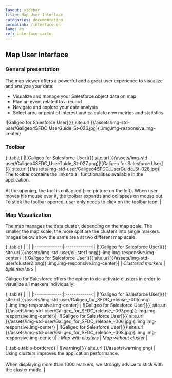 ```yaml
---
layout: sidebar
title: Map User Interface
categories: documentation
permalink: /interface-en
lang: en
ref: interface-carto
---
```


## Map User Interface

### General presentation

The map viewer offers a powerful and a great user experience to visualize and analyze your data:

- Visualize and manage your Salesforce object data on map
- Plan an event related to a record
- Navigate and explore your data analysis
- Select area or point of interest and calculate new metrics and statistics

![Galigeo for Salesforce User]({{ site.url }}/assets/img-std-user/Galigeo4SFDC_UserGuide_St-026.jpg){:.img.img-responsive.img-center}

### Toolbar

{:.table}
|![Galigeo for Salesforce User]({{ site.url }}/assets/img-std-user/Galigeo4SFDC_UserGuide_St-027.png)|![Galigeo for Salesforce User]({{ site.url }}/assets/img-std-user/Galigeo4SFDC_UserGuide_St-028.jpg)| The toolbar contains the links to all functionalities available in the application. <br><br>At the opening, the tool is collapsed (see picture on the left). When user moves his mouse over it, the toolbar expands and collapses on mouse out. <br>To stick the toolbar opened, user only needs to click on the toolbar icon. | 

### Map Visualization

The map manages the data cluster, depending on the map scale. The smaller the map scale, the more split are the clusters into single markers. Images below show the same area at two different map scale.

{:.table}
|   |    |
|:-------------:|:-------------:|
|![Galigeo for Salesforce User]({{ site.url }}/assets/img-std-user/cluster1.png){:.img.img-responsive.img-center} | ![Galigeo for Salesforce User]({{ site.url }}/assets/img-std-user/cluster2.png){:.img.img-responsive.img-center}|
| *Clustered markers* | *Split markers* |

Galigeo for Salesforce offers the option to de-activate clusters in order to visualize all markers individually:

{:.table}
|   |    |
|:-------------:|:-------------:|
|![Galigeo for Salesforce User]({{ site.url }}/assets/img-std-user/Galigeo_for_SFDC_release_-005.png){:.img.img-responsive.img-center} | ![Galigeo for Salesforce User]({{ site.url }}/assets/img-std-user/Galigeo_for_SFDC_release_-007.png){:.img.img-responsive.img-center}|
|![Galigeo for Salesforce User]({{ site.url }}/assets/img-std-user/Galigeo_for_SFDC_release_-006.jpg){:.img.img-responsive.img-center} | ![Galigeo for Salesforce User]({{ site.url }}/assets/img-std-user/Galigeo_for_SFDC_release_-008.jpg){:.img.img-responsive.img-center}|
| *Map with clusters* | *Map without cluster* |

{:.table.table-bordered}
| ![warning]({{ site.url }}/assets/warning.png)     | Using clusters improves the application performance.<br><br> When displaying more than 1000 markers, we strongly advice to stick with the cluster mode. |